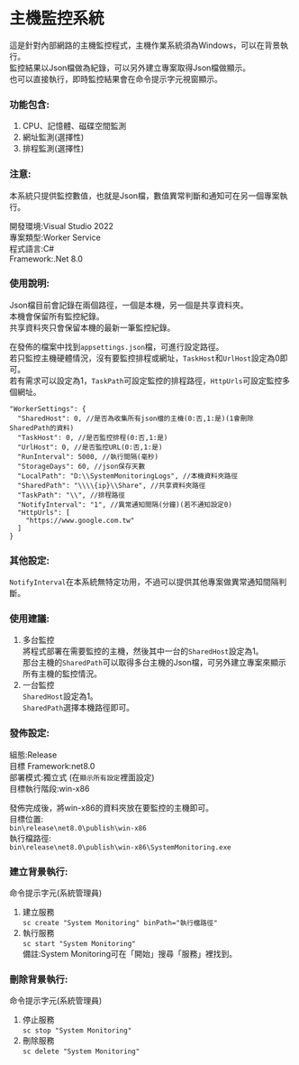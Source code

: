 # 主機監控系統

這是針對內部網路的主機監控程式，主機作業系統須為Windows，可以在背景執行。<br/>
監控結果以Json檔做為紀錄，可以另外建立專案取得Json檔做顯示。<br/>
也可以直接執行，即時監控結果會在命令提示字元視窗顯示。<br/>

### 功能包含:<br/>
1. CPU、記憶體、磁碟空間監測<br/>
2. 網址監測(選擇性)<br/>
3. 排程監測(選擇性)<br/>

### 注意:<br/>
本系統只提供監控數值，也就是Json檔，數值異常判斷和通知可在另一個專案執行。<br/>

開發環境:Visual Studio 2022<br/>
專案類型:Worker Service<br/>
程式語言:C#<br/>
Framework:.Net 8.0<br/>

### 使用說明:<br/>
Json檔目前會記錄在兩個路徑，一個是本機，另一個是共享資料夾。<br/>
本機會保留所有監控紀錄。<br/>
共享資料夾只會保留本機的最新一筆監控紀錄。<br/>

在發佈的檔案中找到```appsettings.json```檔，可進行設定路徑。<br/>
若只監控主機硬體情況，沒有要監控排程或網址，```TaskHost```和```UrlHost```設定為0即可。<br/>
若有需求可以設定為1，```TaskPath```可設定監控的排程路徑，```HttpUrls```可設定監控多個網址。<br/>

```
"WorkerSettings": {
  "SharedHost": 0, //是否為收集所有json檔的主機(0:否,1:是)(1會刪除SharedPath的資料)
  "TaskHost": 0, //是否監控排程(0:否,1:是)
  "UrlHost": 0, //是否監控URL(0:否,1:是)
  "RunInterval": 5000, //執行間隔(毫秒)
  "StorageDays": 60, //json保存天數
  "LocalPath": "D:\\SystemMonitoringLogs", //本機資料夾路徑
  "SharedPath": "\\\\{ip}\\Share", //共享資料夾路徑
  "TaskPath": "\\", //排程路徑
  "NotifyInterval": "1", //異常通知間隔(分鐘)(若不通知設定0)
  "HttpUrls": [
    "https://www.google.com.tw"
  ]
}
```

### 其他設定:<br/>
```NotifyInterval```在本系統無特定功用，不過可以提供其他專案做異常通知間隔判斷。<br/>

### 使用建議:<br/>
1. 多台監控<br/>
將程式部署在需要監控的主機，然後其中一台的```SharedHost```設定為1。<br/>
那台主機的```SharedPath```可以取得多台主機的Json檔，可另外建立專案來顯示所有主機的監控情況。<br/>
2. 一台監控<br/>
```SharedHost```設定為1。<br/>
```SharedPath```選擇本機路徑即可。<br/>

### 發佈設定:<br/>
組態:Release<br/>
目標 Framework:net8.0<br/>
部署模式:獨立式 (在```顯示所有設定```裡面設定)<br/>
目標執行階段:win-x86<br/>

發佈完成後，將win-x86的資料夾放在要監控的主機即可。<br/>
目標位置:<br/>
```bin\release\net8.0\publish\win-x86```<br/>
執行檔路徑:<br/>
```bin\release\net8.0\publish\win-x86\SystemMonitoring.exe```<br/>

### 建立背景執行:<br/>
命令提示字元(系統管理員)<br/>
1. 建立服務<br/>
```sc create "System Monitoring" binPath="執行檔路徑"```<br/>
2. 執行服務<br/>
```sc start "System Monitoring"```<br/>
備註:System Monitoring可在「開始」搜尋「服務」裡找到。<br/>

### 刪除背景執行:<br/>
命令提示字元(系統管理員)<br/>
1. 停止服務<br/>
```sc stop "System Monitoring"```<br/>
2. 刪除服務<br/>
```sc delete "System Monitoring"```<br/>
